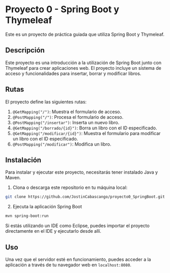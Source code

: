 # Proyecto 0 - Spring Boot y Thymeleaf

Este es un proyecto de práctica guiada que utiliza Spring Boot y Thymeleaf.

## Descripción

Este proyecto es una introducción a la utilización de Spring Boot junto con Thymeleaf para crear aplicaciones web. El proyecto incluye un sistema de acceso y funcionalidades para insertar, borrar y modificar libros.

## Rutas

El proyecto define las siguientes rutas:

1. `@GetMapping("/")`: Muestra el formulario de acceso.
2. `@PostMapping("/")`: Procesa el formulario de acceso.
3. `@PostMapping("/insertar")`: Inserta un nuevo libro.
4. `@GetMapping("/borrado/{id}")`: Borra un libro con el ID especificado.
5. `@GetMapping("/modificar/{id}")`: Muestra el formulario para modificar un libro con el ID especificado.
6. `@PostMapping("/modificar")`: Modifica un libro.

## Instalación

Para instalar y ejecutar este proyecto, necesitarás tener instalado Java y Maven.
1. Clona o descarga este repositorio en tu máquina local:
```bash
git clone https://github.com/JostinCabascango/proyecto0_SpringBoot.git
```
2. Ejecuta la aplicación Spring Boot
```bash
mvn spring-boot:run
```

Si estás utilizando un IDE como Eclipse, puedes importar el proyecto directamente en el IDE y ejecutarlo desde allí.

## Uso

Una vez que el servidor esté en funcionamiento, puedes acceder a la aplicación a través de tu navegador web en `localhost:8080`.
